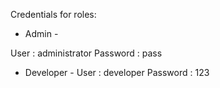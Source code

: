 Credentials for roles:

- Admin -

User : administrator
Password : pass

- Developer -
User : developer
Password : 123 
